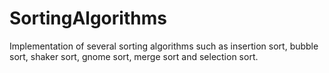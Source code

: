 # SortingAlgorithms
Implementation of several sorting algorithms such as insertion sort, bubble sort, shaker sort, gnome sort, merge sort and selection sort.

